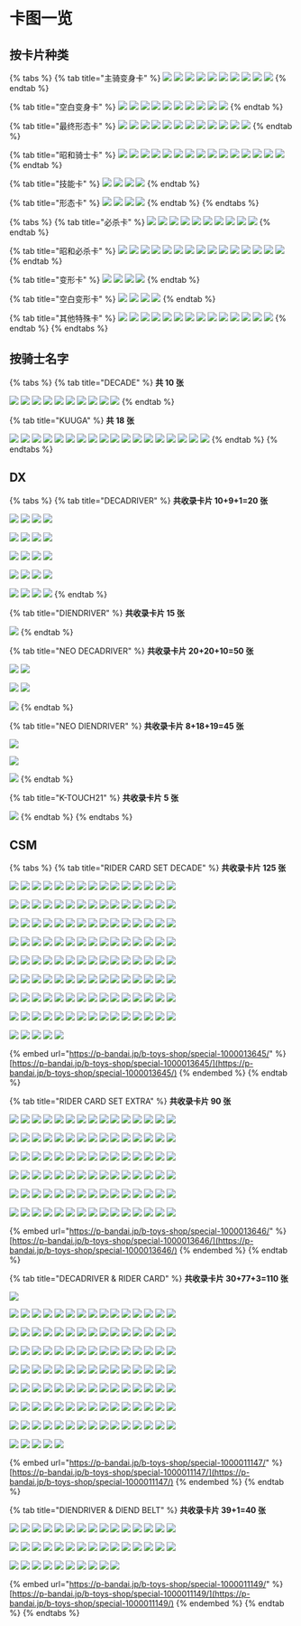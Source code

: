 # 卡图一览

## 按卡片种类

{% tabs %}
{% tab title="主骑变身卡" %}
![](https://bandai-a.akamaihd.net/bc/images/shop\_top\_b-toys-shop/20211109\_decadriver\_5gwsxp6f\_0js7xa\_cardlist\_card\_001.png) ![](https://bandai-a.akamaihd.net/bc/images/shop\_top\_b-toys-shop/20211109\_decadriver\_5gwsxp6f\_0js7xa\_cardlist\_card\_002.png) ![](https://bandai-a.akamaihd.net/bc/images/shop\_top\_b-toys-shop/20211109\_decadriver\_5gwsxp6f\_0js7xa\_cardlist\_card\_003.png) ![](https://bandai-a.akamaihd.net/bc/images/shop\_top\_b-toys-shop/20211109\_decadriver\_5gwsxp6f\_0js7xa\_cardlist\_card\_004.png) ![](https://bandai-a.akamaihd.net/bc/images/shop\_top\_b-toys-shop/20211109\_decadriver\_5gwsxp6f\_0js7xa\_cardlist\_card\_005.png) ![](https://bandai-a.akamaihd.net/bc/images/shop\_top\_b-toys-shop/20211109\_decadriver\_5gwsxp6f\_0js7xa\_cardlist\_card\_006.png) ![](https://bandai-a.akamaihd.net/bc/images/shop\_top\_b-toys-shop/20211109\_decadriver\_5gwsxp6f\_0js7xa\_cardlist\_card\_007.png) ![](https://bandai-a.akamaihd.net/bc/images/shop\_top\_b-toys-shop/20211109\_decadriver\_5gwsxp6f\_0js7xa\_cardlist\_card\_008.png) ![](https://bandai-a.akamaihd.net/bc/images/shop\_top\_b-toys-shop/20211109\_decadriver\_5gwsxp6f\_0js7xa\_cardlist\_card\_009.png) ![](https://bandai-a.akamaihd.net/bc/images/shop\_top\_b-toys-shop/20211109\_decadriver\_5gwsxp6f\_0js7xa\_cardlist\_card\_010.png)
{% endtab %}

{% tab title="空白变身卡" %}
![](https://bandai-a.akamaihd.net/bc/images/shop\_top\_b-toys-shop/20211109\_decadriver\_5gwsxp6f\_0js7xa\_cardlist\_card\_039.png) ![](https://bandai-a.akamaihd.net/bc/images/shop\_top\_b-toys-shop/20211109\_decadriver\_5gwsxp6f\_0js7xa\_cardlist\_card\_040.png) ![](https://bandai-a.akamaihd.net/bc/images/shop\_top\_b-toys-shop/20211109\_decadriver\_5gwsxp6f\_0js7xa\_cardlist\_card\_041.png) ![](https://bandai-a.akamaihd.net/bc/images/shop\_top\_b-toys-shop/20211109\_decadriver\_5gwsxp6f\_0js7xa\_cardlist\_card\_042.png) ![](https://bandai-a.akamaihd.net/bc/images/shop\_top\_b-toys-shop/20211109\_decadriver\_5gwsxp6f\_0js7xa\_cardlist\_card\_043.png) ![](https://bandai-a.akamaihd.net/bc/images/shop\_top\_b-toys-shop/20211109\_decadriver\_5gwsxp6f\_0js7xa\_cardlist\_card\_044.png) ![](https://bandai-a.akamaihd.net/bc/images/shop\_top\_b-toys-shop/20211109\_decadriver\_5gwsxp6f\_0js7xa\_cardlist\_card\_045.png) ![](https://bandai-a.akamaihd.net/bc/images/shop\_top\_b-toys-shop/20211109\_decadriver\_5gwsxp6f\_0js7xa\_cardlist\_card\_046.png) ![](https://bandai-a.akamaihd.net/bc/images/shop\_top\_b-toys-shop/20211109\_decadriver\_5gwsxp6f\_0js7xa\_cardlist\_card\_047.png) ![](https://bandai-a.akamaihd.net/bc/images/shop\_top\_b-toys-shop/20211109\_decadriver\_5gwsxp6f\_0js7xa\_cardlist\_card\_048.png)
{% endtab %}

{% tab title="最终形态卡" %}
![](https://bandai-a.akamaihd.net/bc/images/shop\_top\_b-toys-shop/20211109\_decadriver\_5gwsxp6f\_0js7xa\_cardlist\_card\_011.png) ![](https://bandai-a.akamaihd.net/bc/images/shop\_top\_b-toys-shop/20211109\_decadriver\_5gwsxp6f\_0js7xa\_cardlist\_card\_012.png) ![](https://bandai-a.akamaihd.net/bc/images/shop\_top\_b-toys-shop/20211109\_decadriver\_5gwsxp6f\_0js7xa\_cardlist\_card\_013.png) ![](https://bandai-a.akamaihd.net/bc/images/shop\_top\_b-toys-shop/20211109\_decadriver\_5gwsxp6f\_0js7xa\_cardlist\_card\_014.png) ![](https://bandai-a.akamaihd.net/bc/images/shop\_top\_b-toys-shop/20211109\_decadriver\_5gwsxp6f\_0js7xa\_cardlist\_card\_015.png) ![](https://bandai-a.akamaihd.net/bc/images/shop\_top\_b-toys-shop/20211109\_decadriver\_5gwsxp6f\_0js7xa\_cardlist\_card\_016.png) ![](https://bandai-a.akamaihd.net/bc/images/shop\_top\_b-toys-shop/20211109\_decadriver\_5gwsxp6f\_0js7xa\_cardlist\_card\_017.png) ![](https://bandai-a.akamaihd.net/bc/images/shop\_top\_b-toys-shop/20211109\_decadriver\_5gwsxp6f\_0js7xa\_cardlist\_card\_018.png) ![](https://bandai-a.akamaihd.net/bc/images/shop\_top\_b-toys-shop/20211109\_decadriver\_5gwsxp6f\_0js7xa\_cardlist\_card\_019.png) ![](https://bandai-a.akamaihd.net/bc/images/shop\_top\_b-toys-shop/20211109\_decadriver\_5gwsxp6f\_0js7xa\_cardlist\_card\_020.png) ![](https://bandai-a.akamaihd.net/bc/images/shop\_top\_b-toys-shop/20211109\_decadriver\_5gwsxp6f\_0js7xa\_cardlist\_card\_021.png) ![](https://bandai-a.akamaihd.net/bc/images/shop\_top\_b-toys-shop/20211109\_decadriver\_5gwsxp6f\_0js7xa\_cardlist\_card\_022.png)
{% endtab %}

{% tab title="昭和骑士卡" %}
![](https://bandai-a.akamaihd.net/bc/images/shop\_top\_b-toys-shop/20211109\_decadriver\_5gwsxp6f\_0js7xa\_cardlist\_card\_023.png) ![](https://bandai-a.akamaihd.net/bc/images/shop\_top\_b-toys-shop/20211109\_decadriver\_5gwsxp6f\_0js7xa\_cardlist\_card\_024.png) ![](https://bandai-a.akamaihd.net/bc/images/shop\_top\_b-toys-shop/20211109\_decadriver\_5gwsxp6f\_0js7xa\_cardlist\_card\_025.png) ![](https://bandai-a.akamaihd.net/bc/images/shop\_top\_b-toys-shop/20211109\_decadriver\_5gwsxp6f\_0js7xa\_cardlist\_card\_026.png) ![](https://bandai-a.akamaihd.net/bc/images/shop\_top\_b-toys-shop/20211109\_decadriver\_5gwsxp6f\_0js7xa\_cardlist\_card\_027.png) ![](https://bandai-a.akamaihd.net/bc/images/shop\_top\_b-toys-shop/20211109\_decadriver\_5gwsxp6f\_0js7xa\_cardlist\_card\_028.png) ![](https://bandai-a.akamaihd.net/bc/images/shop\_top\_b-toys-shop/20211109\_decadriver\_5gwsxp6f\_0js7xa\_cardlist\_card\_029.png) ![](https://bandai-a.akamaihd.net/bc/images/shop\_top\_b-toys-shop/20211109\_decadriver\_5gwsxp6f\_0js7xa\_cardlist\_card\_030.png) ![](https://bandai-a.akamaihd.net/bc/images/shop\_top\_b-toys-shop/20211109\_decadriver\_5gwsxp6f\_0js7xa\_cardlist\_card\_031.png) ![](https://bandai-a.akamaihd.net/bc/images/shop\_top\_b-toys-shop/20211109\_decadriver\_5gwsxp6f\_0js7xa\_cardlist\_card\_032.png) ![](https://bandai-a.akamaihd.net/bc/images/shop\_top\_b-toys-shop/20211109\_decadriver\_5gwsxp6f\_0js7xa\_cardlist\_card\_033.png) ![](https://bandai-a.akamaihd.net/bc/images/shop\_top\_b-toys-shop/20211109\_decadriver\_5gwsxp6f\_0js7xa\_cardlist\_card\_034.png) ![](https://bandai-a.akamaihd.net/bc/images/shop\_top\_b-toys-shop/20211109\_decadriver\_5gwsxp6f\_0js7xa\_cardlist\_card\_035.png) ![](https://bandai-a.akamaihd.net/bc/images/shop\_top\_b-toys-shop/20211109\_decadriver\_5gwsxp6f\_0js7xa\_cardlist\_card\_036.png) ![](https://bandai-a.akamaihd.net/bc/images/shop\_top\_b-toys-shop/20211109\_decadriver\_5gwsxp6f\_0js7xa\_cardlist\_card\_037.png)
{% endtab %}

{% tab title="技能卡" %}
![](https://bandai-a.akamaihd.net/bc/images/shop\_top\_b-toys-shop/20211109\_decadriver\_5gwsxp6f\_0js7xa\_cardlist\_card\_063.png) ![](https://bandai-a.akamaihd.net/bc/images/shop\_top\_b-toys-shop/20211109\_decadriver\_5gwsxp6f\_0js7xa\_cardlist\_card\_064.png) ![](https://bandai-a.akamaihd.net/bc/images/shop\_top\_b-toys-shop/20211109\_decadriver\_5gwsxp6f\_0js7xa\_cardlist\_card\_065.png) ![](https://bandai-a.akamaihd.net/bc/images/shop\_top\_b-toys-shop/20211109\_decadriver\_5gwsxp6f\_0js7xa\_cardlist\_card\_066.png)
{% endtab %}

{% tab title="形态卡" %}
![](https://bandai-a.akamaihd.net/bc/images/shop\_top\_b-toys-shop/20211109\_decadriver\_5gwsxp6f\_0js7xa\_cardlist\_card\_050.png) ![](https://bandai-a.akamaihd.net/bc/images/shop\_top\_b-toys-shop/20211109\_decadriver\_5gwsxp6f\_0js7xa\_cardlist\_card\_051.png) ![](https://bandai-a.akamaihd.net/bc/images/shop\_top\_b-toys-shop/20211109\_decadriver\_5gwsxp6f\_0js7xa\_cardlist\_card\_052.png) ![](https://bandai-a.akamaihd.net/bc/images/shop\_top\_b-toys-shop/20211109\_decadriver\_5gwsxp6f\_0js7xa\_cardlist\_card\_053.png)
{% endtab %}
{% endtabs %}

{% tabs %}
{% tab title="必杀卡" %}
![](https://bandai-a.akamaihd.net/bc/images/shop\_top\_b-toys-shop/20211109\_decadriver\_5gwsxp6f\_0js7xa\_cardlist\_card\_110.png) ![](https://bandai-a.akamaihd.net/bc/images/shop\_top\_b-toys-shop/20211109\_decadriver\_5gwsxp6f\_0js7xa\_cardlist\_card\_111.png) ![](https://bandai-a.akamaihd.net/bc/images/shop\_top\_b-toys-shop/20211109\_decadriver\_5gwsxp6f\_0js7xa\_cardlist\_card\_112.png) ![](https://bandai-a.akamaihd.net/bc/images/shop\_top\_b-toys-shop/20211109\_decadriver\_5gwsxp6f\_0js7xa\_cardlist\_card\_113.png) ![](https://bandai-a.akamaihd.net/bc/images/shop\_top\_b-toys-shop/20211109\_decadriver\_5gwsxp6f\_0js7xa\_cardlist\_card\_114.png) ![](https://bandai-a.akamaihd.net/bc/images/shop\_top\_b-toys-shop/20211109\_decadriver\_5gwsxp6f\_0js7xa\_cardlist\_card\_115.png) ![](https://bandai-a.akamaihd.net/bc/images/shop\_top\_b-toys-shop/20211109\_decadriver\_5gwsxp6f\_0js7xa\_cardlist\_card\_116.png) ![](https://bandai-a.akamaihd.net/bc/images/shop\_top\_b-toys-shop/20211109\_decadriver\_5gwsxp6f\_0js7xa\_cardlist\_card\_117.png) ![](https://bandai-a.akamaihd.net/bc/images/shop\_top\_b-toys-shop/20211109\_decadriver\_5gwsxp6f\_0js7xa\_cardlist\_card\_118.png) ![](https://bandai-a.akamaihd.net/bc/images/shop\_top\_b-toys-shop/20211109\_decadriver\_5gwsxp6f\_0js7xa\_cardlist\_card\_119.png)
{% endtab %}

{% tab title="昭和必杀卡" %}
![](https://bandai-a.akamaihd.net/bc/images/shop\_top\_b-toys-shop/20220118\_decadriver\_5gwsxp6f\_0js7xa\_cardlist\_card\_extra\_079.png) ![](https://bandai-a.akamaihd.net/bc/images/shop\_top\_b-toys-shop/20220118\_decadriver\_5gwsxp6f\_0js7xa\_cardlist\_card\_extra\_080.png) ![](https://bandai-a.akamaihd.net/bc/images/shop\_top\_b-toys-shop/20220118\_decadriver\_5gwsxp6f\_0js7xa\_cardlist\_card\_extra\_081.png) ![](https://bandai-a.akamaihd.net/bc/images/shop\_top\_b-toys-shop/20220118\_decadriver\_5gwsxp6f\_0js7xa\_cardlist\_card\_extra\_082.png) ![](https://bandai-a.akamaihd.net/bc/images/shop\_top\_b-toys-shop/20220118\_decadriver\_5gwsxp6f\_0js7xa\_cardlist\_card\_extra\_083.png) ![](https://bandai-a.akamaihd.net/bc/images/shop\_top\_b-toys-shop/20211109\_decadriver\_5gwsxp6f\_0js7xa\_cardlist\_card\_120.png) ![](https://bandai-a.akamaihd.net/bc/images/shop\_top\_b-toys-shop/20220118\_decadriver\_5gwsxp6f\_0js7xa\_cardlist\_card\_extra\_084.png) ![](https://bandai-a.akamaihd.net/bc/images/shop\_top\_b-toys-shop/20220118\_decadriver\_5gwsxp6f\_0js7xa\_cardlist\_card\_extra\_085.png) ![](https://bandai-a.akamaihd.net/bc/images/shop\_top\_b-toys-shop/20220118\_decadriver\_5gwsxp6f\_0js7xa\_cardlist\_card\_extra\_086.png) ![](https://bandai-a.akamaihd.net/bc/images/shop\_top\_b-toys-shop/20220118\_decadriver\_5gwsxp6f\_0js7xa\_cardlist\_card\_extra\_087.png) ![](https://bandai-a.akamaihd.net/bc/images/shop\_top\_b-toys-shop/20220118\_decadriver\_5gwsxp6f\_0js7xa\_cardlist\_card\_extra\_088.png) ![](https://bandai-a.akamaihd.net/bc/images/shop\_top\_b-toys-shop/20220118\_decadriver\_5gwsxp6f\_0js7xa\_cardlist\_card\_extra\_089.png) ![](https://bandai-a.akamaihd.net/bc/images/shop\_top\_b-toys-shop/20220118\_decadriver\_5gwsxp6f\_0js7xa\_cardlist\_card\_extra\_090.png) ![](https://bandai-a.akamaihd.net/bc/images/shop\_top\_b-toys-shop/20220118\_decadriver\_5gwsxp6f\_0js7xa\_cardlist\_card\_extra\_091.png) ![](https://bandai-a.akamaihd.net/bc/images/shop\_top\_b-toys-shop/20220118\_decadriver\_5gwsxp6f\_0js7xa\_cardlist\_card\_extra\_092.png)
{% endtab %}

{% tab title="变形卡" %}
![](https://bandai-a.akamaihd.net/bc/images/shop\_top\_b-toys-shop/20211109\_decadriver\_5gwsxp6f\_0js7xa\_cardlist\_card\_089.png) ![](https://bandai-a.akamaihd.net/bc/images/shop\_top\_b-toys-shop/20211109\_decadriver\_5gwsxp6f\_0js7xa\_cardlist\_card\_090.png) ![](https://bandai-a.akamaihd.net/bc/images/shop\_top\_b-toys-shop/20211109\_decadriver\_5gwsxp6f\_0js7xa\_cardlist\_card\_091.png) ![](https://bandai-a.akamaihd.net/bc/images/shop\_top\_b-toys-shop/20211109\_decadriver\_5gwsxp6f\_0js7xa\_cardlist\_card\_092.png)
{% endtab %}

{% tab title="空白变形卡" %}
![](https://bandai-a.akamaihd.net/bc/images/shop\_top\_b-toys-shop/20211109\_decadriver\_5gwsxp6f\_0js7xa\_cardlist\_card\_101.png) ![](https://bandai-a.akamaihd.net/bc/images/shop\_top\_b-toys-shop/20211109\_decadriver\_5gwsxp6f\_0js7xa\_cardlist\_card\_102.png) ![](https://bandai-a.akamaihd.net/bc/images/shop\_top\_b-toys-shop/20211109\_decadriver\_5gwsxp6f\_0js7xa\_cardlist\_card\_103.png) ![](https://bandai-a.akamaihd.net/bc/images/shop\_top\_b-toys-shop/20211109\_decadriver\_5gwsxp6f\_0js7xa\_cardlist\_card\_104.png)
{% endtab %}

{% tab title="其他特殊卡" %}
![](https://bandai-a.akamaihd.net/bc/images/shop\_top\_b-toys-shop/20211109\_decadriver\_5gwsxp6f\_0js7xa\_cardlist\_card\_038.png) ![](https://bandai-a.akamaihd.net/bc/images/shop\_top\_b-toys-shop/20211109\_decadriver\_5gwsxp6f\_0js7xa\_cardlist\_card\_049.png) ![](https://bandai-a.akamaihd.net/bc/images/shop\_top\_b-toys-shop/20211109\_decadriver\_5gwsxp6f\_0js7xa\_cardlist\_card\_083.png) ![](https://bandai-a.akamaihd.net/bc/images/shop\_top\_b-toys-shop/20211109\_decadriver\_5gwsxp6f\_0js7xa\_cardlist\_card\_087.png) ![](https://bandai-a.akamaihd.net/bc/images/shop\_top\_b-toys-shop/20211109\_decadriver\_5gwsxp6f\_0js7xa\_cardlist\_card\_086.png) ![](https://bandai-a.akamaihd.net/bc/images/shop\_top\_b-toys-shop/20211109\_decadriver\_5gwsxp6f\_0js7xa\_cardlist\_card\_088.png) ![](https://bandai-a.akamaihd.net/bc/images/shop\_top\_b-toys-shop/20211109\_decadriver\_5gwsxp6f\_0js7xa\_cardlist\_card\_085.png) ![](https://bandai-a.akamaihd.net/bc/images/shop\_top\_b-toys-shop/20211109\_decadriver\_5gwsxp6f\_0js7xa\_cardlist\_card\_099.png) ![](https://bandai-a.akamaihd.net/bc/images/shop\_top\_b-toys-shop/20211109\_decadriver\_5gwsxp6f\_0js7xa\_cardlist\_card\_100.png) ![](https://bandai-a.akamaihd.net/bc/images/shop\_top\_b-toys-shop/20211109\_decadriver\_5gwsxp6f\_0js7xa\_cardlist\_card\_121.png) ![](https://bandai-a.akamaihd.net/bc/images/shop\_top\_b-toys-shop/20211109\_decadriver\_5gwsxp6f\_0js7xa\_cardlist\_card\_122.png) ![](https://bandai-a.akamaihd.net/bc/images/shop\_top\_b-toys-shop/20211109\_decadriver\_5gwsxp6f\_0js7xa\_cardlist\_card\_123.png) ![](https://bandai-a.akamaihd.net/bc/images/shop\_top\_b-toys-shop/20211109\_decadriver\_5gwsxp6f\_0js7xa\_cardlist\_card\_124.png) ![](https://bandai-a.akamaihd.net/bc/images/shop\_top\_b-toys-shop/20211109\_decadriver\_5gwsxp6f\_0js7xa\_cardlist\_card\_125.png)
{% endtab %}
{% endtabs %}

## 按骑士名字

{% tabs %}
{% tab title="DECADE" %}
**共 10 张**

![](https://bandai-a.akamaihd.net/bc/images/shop\_top\_b-toys-shop/20211109\_decadriver\_5gwsxp6f\_0js7xa\_cardlist\_card\_001.png) ![](https://bandai-a.akamaihd.net/bc/images/shop\_top\_b-toys-shop/20211109\_decadriver\_5gwsxp6f\_0js7xa\_cardlist\_card\_011.png) ![](https://bandai-a.akamaihd.net/bc/images/shop\_top\_b-toys-shop/20211109\_decadriver\_5gwsxp6f\_0js7xa\_cardlist\_card\_063.png) ![](https://bandai-a.akamaihd.net/bc/images/shop\_top\_b-toys-shop/20211109\_decadriver\_5gwsxp6f\_0js7xa\_cardlist\_card\_064.png) ![](https://bandai-a.akamaihd.net/bc/images/shop\_top\_b-toys-shop/20211109\_decadriver\_5gwsxp6f\_0js7xa\_cardlist\_card\_065.png) ![](https://bandai-a.akamaihd.net/bc/images/shop\_top\_b-toys-shop/20211109\_decadriver\_5gwsxp6f\_0js7xa\_cardlist\_card\_066.png) ![](https://bandai-a.akamaihd.net/bc/images/shop\_top\_b-toys-shop/20211109\_decadriver\_5gwsxp6f\_0js7xa\_cardlist\_card\_083.png) ![](https://bandai-a.akamaihd.net/bc/images/shop\_top\_b-toys-shop/20211109\_decadriver\_5gwsxp6f\_0js7xa\_cardlist\_card\_110.png) ![](https://bandai-a.akamaihd.net/bc/images/shop\_top\_boys-toy/20141009\_img\_card\_s76.jpg) ![](https://bandai-a.akamaihd.net/bc/images/shop\_top\_b-toys-shop/20220118\_decadriver\_5gwsxp6f\_0js7xa\_cardlist\_card\_extra\_001.png)
{% endtab %}

{% tab title="KUUGA" %}
**共 18 张**

![](https://bandai-a.akamaihd.net/bc/images/shop\_top\_b-toys-shop/20211109\_decadriver\_5gwsxp6f\_0js7xa\_cardlist\_card\_002.png) ![](https://bandai-a.akamaihd.net/bc/images/shop\_top\_b-toys-shop/20211109\_decadriver\_5gwsxp6f\_0js7xa\_cardlist\_card\_040.png) ![](https://bandai-a.akamaihd.net/bc/images/shop\_top\_b-toys-shop/20211109\_decadriver\_5gwsxp6f\_0js7xa\_cardlist\_card\_012.png) ![](https://bandai-a.akamaihd.net/bc/images/shop\_top\_b-toys-shop/20220118\_decadriver\_5gwsxp6f\_0js7xa\_cardlist\_card\_extra\_002.png) ![](https://bandai-a.akamaihd.net/bc/images/shop\_top\_b-toys-shop/20211109\_decadriver\_5gwsxp6f\_0js7xa\_cardlist\_card\_021.png) ![](https://bandai-a.akamaihd.net/bc/images/shop\_top\_b-toys-shop/20220118\_decadriver\_5gwsxp6f\_0js7xa\_cardlist\_card\_extra\_003.png) ![](https://bandai-a.akamaihd.net/bc/images/shop\_top\_b-toys-shop/20220118\_decadriver\_5gwsxp6f\_0js7xa\_cardlist\_card\_extra\_052.png) ![](https://bandai-a.akamaihd.net/bc/images/shop\_top\_b-toys-shop/20211109\_decadriver\_5gwsxp6f\_0js7xa\_cardlist\_card\_050.png) ![](https://bandai-a.akamaihd.net/bc/images/shop\_top\_b-toys-shop/20211109\_decadriver\_5gwsxp6f\_0js7xa\_cardlist\_card\_051.png) ![](https://bandai-a.akamaihd.net/bc/images/shop\_top\_b-toys-shop/20211109\_decadriver\_5gwsxp6f\_0js7xa\_cardlist\_card\_052.png) ![](https://bandai-a.akamaihd.net/bc/images/shop\_top\_b-toys-shop/20220118\_decadriver\_5gwsxp6f\_0js7xa\_cardlist\_card\_extra\_053.png) ![](https://bandai-a.akamaihd.net/bc/images/shop\_top\_b-toys-shop/20220118\_decadriver\_5gwsxp6f\_0js7xa\_cardlist\_card\_extra\_054.png) ![](https://bandai-a.akamaihd.net/bc/images/shop\_top\_b-toys-shop/20220118\_decadriver\_5gwsxp6f\_0js7xa\_cardlist\_card\_extra\_055.png) ![](https://bandai-a.akamaihd.net/bc/images/shop\_top\_b-toys-shop/20220118\_decadriver\_5gwsxp6f\_0js7xa\_cardlist\_card\_extra\_056.png) ![](https://bandai-a.akamaihd.net/bc/images/shop\_top\_b-toys-shop/20220118\_decadriver\_5gwsxp6f\_0js7xa\_cardlist\_card\_extra\_057.png) ![](https://bandai-a.akamaihd.net/bc/images/shop\_top\_b-toys-shop/20211109\_decadriver\_5gwsxp6f\_0js7xa\_cardlist\_card\_089.png) ![](https://bandai-a.akamaihd.net/bc/images/shop\_top\_b-toys-shop/20211109\_decadriver\_5gwsxp6f\_0js7xa\_cardlist\_card\_101.png) ![](https://bandai-a.akamaihd.net/bc/images/shop\_top\_b-toys-shop/20211109\_decadriver\_5gwsxp6f\_0js7xa\_cardlist\_card\_111.png)
{% endtab %}
{% endtabs %}

## DX

{% tabs %}
{% tab title="DECADRIVER" %}
**共收录卡片 10+9+1=20 张**

![](https://img.amiami.jp/images/product/review/184/FIGURE-042431\_10.jpg) ![](https://img.amiami.jp/images/product/review/184/FIGURE-042431\_05.jpg) ![](https://img.amiami.jp/images/product/review/184/FIGURE-042431\_24.jpg) ![](https://img.amiami.jp/images/product/review/184/FIGURE-042431\_15.jpg)

![](https://img.amiami.jp/images/product/review/184/FIGURE-042431\_18.jpg) ![](https://img.amiami.jp/images/product/review/184/FIGURE-042431\_22.jpg) ![](https://img.amiami.jp/images/product/review/184/FIGURE-042431\_07.jpg) ![](https://img.amiami.jp/images/product/review/184/FIGURE-042431\_23.jpg)

![](https://img.amiami.jp/images/product/review/184/FIGURE-042431\_08.jpg) ![](https://img.amiami.jp/images/product/review/184/FIGURE-042431\_13.jpg) ![](https://img.amiami.jp/images/product/review/184/FIGURE-042431\_11.jpg) ![](https://img.amiami.jp/images/product/review/184/FIGURE-042431\_06.jpg)

![](https://img.amiami.jp/images/product/review/184/FIGURE-042431\_21.jpg) ![](https://img.amiami.jp/images/product/review/184/FIGURE-042431\_16.jpg) ![](https://img.amiami.jp/images/product/review/184/FIGURE-042431\_19.jpg) ![](https://img.amiami.jp/images/product/review/184/FIGURE-042431\_14.jpg)

![](https://img.amiami.jp/images/product/review/184/FIGURE-042431\_12.jpg) ![](https://img.amiami.jp/images/product/review/184/FIGURE-042431\_20.jpg) ![](https://img.amiami.jp/images/product/review/184/FIGURE-042431\_09.jpg) ![](https://img.amiami.jp/images/product/review/184/FIGURE-042431\_17.jpg)
{% endtab %}

{% tab title="DIENDRIVER" %}
**共收录卡片 15 张**

![](https://bandai-a.akamaihd.net/bc/img/model/xl/1000142738\_4.jpg)
{% endtab %}

{% tab title="NEO DECADRIVER" %}
**共收录卡片 20+20+10=50 张**

![](https://bandai-a.akamaihd.net/bc/img/model/xl/1000131471\_3.jpg) ![](https://bandai-a.akamaihd.net/bc/img/model/xl/1000131471\_4.jpg)

![](https://bandai-a.akamaihd.net/bc/img/model/xl/1000131471\_5.jpg) ![](https://bandai-a.akamaihd.net/bc/img/model/xl/1000131471\_6.jpg)

![](https://bandai-a.akamaihd.net/bc/img/model/xl/1000131471\_7.jpg)
{% endtab %}

{% tab title="NEO DIENDRIVER" %}
**共收录卡片 8+18+19=45 张**

![](https://bandai-a.akamaihd.net/bc/img/model/xl/1000133494\_3.jpg)

![](https://bandai-a.akamaihd.net/bc/img/model/xl/1000133494\_4.jpg)

![](https://bandai-a.akamaihd.net/bc/img/model/xl/1000133494\_5.jpg)
{% endtab %}

{% tab title="K-TOUCH21" %}
**共收录卡片 5 张**

![](https://bandai-a.akamaihd.net/bc/img/model/xl/1000155446\_5.jpg)
{% endtab %}
{% endtabs %}

## CSM

{% tabs %}
{% tab title="RIDER CARD SET DECADE" %}
**共收录卡片 125 张**

![](https://bandai-a.akamaihd.net/bc/images/shop\_top\_b-toys-shop/20211109\_decadriver\_5gwsxp6f\_0js7xa\_cardlist\_card\_001.png) ![](https://bandai-a.akamaihd.net/bc/images/shop\_top\_b-toys-shop/20211109\_decadriver\_5gwsxp6f\_0js7xa\_cardlist\_card\_002.png) ![](https://bandai-a.akamaihd.net/bc/images/shop\_top\_b-toys-shop/20211109\_decadriver\_5gwsxp6f\_0js7xa\_cardlist\_card\_003.png) ![](https://bandai-a.akamaihd.net/bc/images/shop\_top\_b-toys-shop/20211109\_decadriver\_5gwsxp6f\_0js7xa\_cardlist\_card\_004.png) ![](https://bandai-a.akamaihd.net/bc/images/shop\_top\_b-toys-shop/20211109\_decadriver\_5gwsxp6f\_0js7xa\_cardlist\_card\_005.png) ![](https://bandai-a.akamaihd.net/bc/images/shop\_top\_b-toys-shop/20211109\_decadriver\_5gwsxp6f\_0js7xa\_cardlist\_card\_006.png) ![](https://bandai-a.akamaihd.net/bc/images/shop\_top\_b-toys-shop/20211109\_decadriver\_5gwsxp6f\_0js7xa\_cardlist\_card\_007.png) ![](https://bandai-a.akamaihd.net/bc/images/shop\_top\_b-toys-shop/20211109\_decadriver\_5gwsxp6f\_0js7xa\_cardlist\_card\_008.png) ![](https://bandai-a.akamaihd.net/bc/images/shop\_top\_b-toys-shop/20211109\_decadriver\_5gwsxp6f\_0js7xa\_cardlist\_card\_009.png) ![](https://bandai-a.akamaihd.net/bc/images/shop\_top\_b-toys-shop/20211109\_decadriver\_5gwsxp6f\_0js7xa\_cardlist\_card\_010.png) ![](https://bandai-a.akamaihd.net/bc/images/shop\_top\_b-toys-shop/20211109\_decadriver\_5gwsxp6f\_0js7xa\_cardlist\_card\_011.png) ![](https://bandai-a.akamaihd.net/bc/images/shop\_top\_b-toys-shop/20211109\_decadriver\_5gwsxp6f\_0js7xa\_cardlist\_card\_012.png) ![](https://bandai-a.akamaihd.net/bc/images/shop\_top\_b-toys-shop/20211109\_decadriver\_5gwsxp6f\_0js7xa\_cardlist\_card\_013.png) ![](https://bandai-a.akamaihd.net/bc/images/shop\_top\_b-toys-shop/20211109\_decadriver\_5gwsxp6f\_0js7xa\_cardlist\_card\_014.png) ![](https://bandai-a.akamaihd.net/bc/images/shop\_top\_b-toys-shop/20211109\_decadriver\_5gwsxp6f\_0js7xa\_cardlist\_card\_015.png)

![](https://bandai-a.akamaihd.net/bc/images/shop\_top\_b-toys-shop/20211109\_decadriver\_5gwsxp6f\_0js7xa\_cardlist\_card\_016.png) ![](https://bandai-a.akamaihd.net/bc/images/shop\_top\_b-toys-shop/20211109\_decadriver\_5gwsxp6f\_0js7xa\_cardlist\_card\_017.png) ![](https://bandai-a.akamaihd.net/bc/images/shop\_top\_b-toys-shop/20211109\_decadriver\_5gwsxp6f\_0js7xa\_cardlist\_card\_018.png) ![](https://bandai-a.akamaihd.net/bc/images/shop\_top\_b-toys-shop/20211109\_decadriver\_5gwsxp6f\_0js7xa\_cardlist\_card\_019.png) ![](https://bandai-a.akamaihd.net/bc/images/shop\_top\_b-toys-shop/20211109\_decadriver\_5gwsxp6f\_0js7xa\_cardlist\_card\_020.png) ![](https://bandai-a.akamaihd.net/bc/images/shop\_top\_b-toys-shop/20211109\_decadriver\_5gwsxp6f\_0js7xa\_cardlist\_card\_021.png) ![](https://bandai-a.akamaihd.net/bc/images/shop\_top\_b-toys-shop/20211109\_decadriver\_5gwsxp6f\_0js7xa\_cardlist\_card\_022.png) ![](https://bandai-a.akamaihd.net/bc/images/shop\_top\_b-toys-shop/20211109\_decadriver\_5gwsxp6f\_0js7xa\_cardlist\_card\_023.png) ![](https://bandai-a.akamaihd.net/bc/images/shop\_top\_b-toys-shop/20211109\_decadriver\_5gwsxp6f\_0js7xa\_cardlist\_card\_024.png) ![](https://bandai-a.akamaihd.net/bc/images/shop\_top\_b-toys-shop/20211109\_decadriver\_5gwsxp6f\_0js7xa\_cardlist\_card\_025.png) ![](https://bandai-a.akamaihd.net/bc/images/shop\_top\_b-toys-shop/20211109\_decadriver\_5gwsxp6f\_0js7xa\_cardlist\_card\_026.png) ![](https://bandai-a.akamaihd.net/bc/images/shop\_top\_b-toys-shop/20211109\_decadriver\_5gwsxp6f\_0js7xa\_cardlist\_card\_027.png) ![](https://bandai-a.akamaihd.net/bc/images/shop\_top\_b-toys-shop/20211109\_decadriver\_5gwsxp6f\_0js7xa\_cardlist\_card\_028.png) ![](https://bandai-a.akamaihd.net/bc/images/shop\_top\_b-toys-shop/20211109\_decadriver\_5gwsxp6f\_0js7xa\_cardlist\_card\_029.png) ![](https://bandai-a.akamaihd.net/bc/images/shop\_top\_b-toys-shop/20211109\_decadriver\_5gwsxp6f\_0js7xa\_cardlist\_card\_030.png)

![](https://bandai-a.akamaihd.net/bc/images/shop\_top\_b-toys-shop/20211109\_decadriver\_5gwsxp6f\_0js7xa\_cardlist\_card\_031.png) ![](https://bandai-a.akamaihd.net/bc/images/shop\_top\_b-toys-shop/20211109\_decadriver\_5gwsxp6f\_0js7xa\_cardlist\_card\_032.png) ![](https://bandai-a.akamaihd.net/bc/images/shop\_top\_b-toys-shop/20211109\_decadriver\_5gwsxp6f\_0js7xa\_cardlist\_card\_033.png) ![](https://bandai-a.akamaihd.net/bc/images/shop\_top\_b-toys-shop/20211109\_decadriver\_5gwsxp6f\_0js7xa\_cardlist\_card\_034.png) ![](https://bandai-a.akamaihd.net/bc/images/shop\_top\_b-toys-shop/20211109\_decadriver\_5gwsxp6f\_0js7xa\_cardlist\_card\_035.png) ![](https://bandai-a.akamaihd.net/bc/images/shop\_top\_b-toys-shop/20211109\_decadriver\_5gwsxp6f\_0js7xa\_cardlist\_card\_036.png) ![](https://bandai-a.akamaihd.net/bc/images/shop\_top\_b-toys-shop/20211109\_decadriver\_5gwsxp6f\_0js7xa\_cardlist\_card\_037.png) ![](https://bandai-a.akamaihd.net/bc/images/shop\_top\_b-toys-shop/20211109\_decadriver\_5gwsxp6f\_0js7xa\_cardlist\_card\_038.png) ![](https://bandai-a.akamaihd.net/bc/images/shop\_top\_b-toys-shop/20211109\_decadriver\_5gwsxp6f\_0js7xa\_cardlist\_card\_039.png) ![](https://bandai-a.akamaihd.net/bc/images/shop\_top\_b-toys-shop/20211109\_decadriver\_5gwsxp6f\_0js7xa\_cardlist\_card\_040.png) ![](https://bandai-a.akamaihd.net/bc/images/shop\_top\_b-toys-shop/20211109\_decadriver\_5gwsxp6f\_0js7xa\_cardlist\_card\_041.png) ![](https://bandai-a.akamaihd.net/bc/images/shop\_top\_b-toys-shop/20211109\_decadriver\_5gwsxp6f\_0js7xa\_cardlist\_card\_042.png) ![](https://bandai-a.akamaihd.net/bc/images/shop\_top\_b-toys-shop/20211109\_decadriver\_5gwsxp6f\_0js7xa\_cardlist\_card\_043.png) ![](https://bandai-a.akamaihd.net/bc/images/shop\_top\_b-toys-shop/20211109\_decadriver\_5gwsxp6f\_0js7xa\_cardlist\_card\_044.png) ![](https://bandai-a.akamaihd.net/bc/images/shop\_top\_b-toys-shop/20211109\_decadriver\_5gwsxp6f\_0js7xa\_cardlist\_card\_045.png)

![](https://bandai-a.akamaihd.net/bc/images/shop\_top\_b-toys-shop/20211109\_decadriver\_5gwsxp6f\_0js7xa\_cardlist\_card\_046.png) ![](https://bandai-a.akamaihd.net/bc/images/shop\_top\_b-toys-shop/20211109\_decadriver\_5gwsxp6f\_0js7xa\_cardlist\_card\_047.png) ![](https://bandai-a.akamaihd.net/bc/images/shop\_top\_b-toys-shop/20211109\_decadriver\_5gwsxp6f\_0js7xa\_cardlist\_card\_048.png) ![](https://bandai-a.akamaihd.net/bc/images/shop\_top\_b-toys-shop/20211109\_decadriver\_5gwsxp6f\_0js7xa\_cardlist\_card\_049.png) ![](https://bandai-a.akamaihd.net/bc/images/shop\_top\_b-toys-shop/20211109\_decadriver\_5gwsxp6f\_0js7xa\_cardlist\_card\_050.png) ![](https://bandai-a.akamaihd.net/bc/images/shop\_top\_b-toys-shop/20211109\_decadriver\_5gwsxp6f\_0js7xa\_cardlist\_card\_051.png) ![](https://bandai-a.akamaihd.net/bc/images/shop\_top\_b-toys-shop/20211109\_decadriver\_5gwsxp6f\_0js7xa\_cardlist\_card\_052.png) ![](https://bandai-a.akamaihd.net/bc/images/shop\_top\_b-toys-shop/20211109\_decadriver\_5gwsxp6f\_0js7xa\_cardlist\_card\_053.png) ![](https://bandai-a.akamaihd.net/bc/images/shop\_top\_b-toys-shop/20211109\_decadriver\_5gwsxp6f\_0js7xa\_cardlist\_card\_054.png) ![](https://bandai-a.akamaihd.net/bc/images/shop\_top\_b-toys-shop/20211109\_decadriver\_5gwsxp6f\_0js7xa\_cardlist\_card\_055.png) ![](https://bandai-a.akamaihd.net/bc/images/shop\_top\_b-toys-shop/20211109\_decadriver\_5gwsxp6f\_0js7xa\_cardlist\_card\_056.png) ![](https://bandai-a.akamaihd.net/bc/images/shop\_top\_b-toys-shop/20211109\_decadriver\_5gwsxp6f\_0js7xa\_cardlist\_card\_057.png) ![](https://bandai-a.akamaihd.net/bc/images/shop\_top\_b-toys-shop/20211109\_decadriver\_5gwsxp6f\_0js7xa\_cardlist\_card\_058.png) ![](https://bandai-a.akamaihd.net/bc/images/shop\_top\_b-toys-shop/20211109\_decadriver\_5gwsxp6f\_0js7xa\_cardlist\_card\_059.png) ![](https://bandai-a.akamaihd.net/bc/images/shop\_top\_b-toys-shop/20211109\_decadriver\_5gwsxp6f\_0js7xa\_cardlist\_card\_060.png)

![](https://bandai-a.akamaihd.net/bc/images/shop\_top\_b-toys-shop/20211109\_decadriver\_5gwsxp6f\_0js7xa\_cardlist\_card\_061.png) ![](https://bandai-a.akamaihd.net/bc/images/shop\_top\_b-toys-shop/20211109\_decadriver\_5gwsxp6f\_0js7xa\_cardlist\_card\_062.png) ![](https://bandai-a.akamaihd.net/bc/images/shop\_top\_b-toys-shop/20211109\_decadriver\_5gwsxp6f\_0js7xa\_cardlist\_card\_063.png) ![](https://bandai-a.akamaihd.net/bc/images/shop\_top\_b-toys-shop/20211109\_decadriver\_5gwsxp6f\_0js7xa\_cardlist\_card\_064.png) ![](https://bandai-a.akamaihd.net/bc/images/shop\_top\_b-toys-shop/20211109\_decadriver\_5gwsxp6f\_0js7xa\_cardlist\_card\_065.png) ![](https://bandai-a.akamaihd.net/bc/images/shop\_top\_b-toys-shop/20211109\_decadriver\_5gwsxp6f\_0js7xa\_cardlist\_card\_066.png) ![](https://bandai-a.akamaihd.net/bc/images/shop\_top\_b-toys-shop/20211109\_decadriver\_5gwsxp6f\_0js7xa\_cardlist\_card\_067.png) ![](https://bandai-a.akamaihd.net/bc/images/shop\_top\_b-toys-shop/20211109\_decadriver\_5gwsxp6f\_0js7xa\_cardlist\_card\_068.png) ![](https://bandai-a.akamaihd.net/bc/images/shop\_top\_b-toys-shop/20211109\_decadriver\_5gwsxp6f\_0js7xa\_cardlist\_card\_069.png) ![](https://bandai-a.akamaihd.net/bc/images/shop\_top\_b-toys-shop/20211109\_decadriver\_5gwsxp6f\_0js7xa\_cardlist\_card\_070.png) ![](https://bandai-a.akamaihd.net/bc/images/shop\_top\_b-toys-shop/20211109\_decadriver\_5gwsxp6f\_0js7xa\_cardlist\_card\_071.png) ![](https://bandai-a.akamaihd.net/bc/images/shop\_top\_b-toys-shop/20211109\_decadriver\_5gwsxp6f\_0js7xa\_cardlist\_card\_072.png) ![](https://bandai-a.akamaihd.net/bc/images/shop\_top\_b-toys-shop/20211109\_decadriver\_5gwsxp6f\_0js7xa\_cardlist\_card\_073.png) ![](https://bandai-a.akamaihd.net/bc/images/shop\_top\_b-toys-shop/20211109\_decadriver\_5gwsxp6f\_0js7xa\_cardlist\_card\_074.png) ![](https://bandai-a.akamaihd.net/bc/images/shop\_top\_b-toys-shop/20211109\_decadriver\_5gwsxp6f\_0js7xa\_cardlist\_card\_075.png)

![](https://bandai-a.akamaihd.net/bc/images/shop\_top\_b-toys-shop/20211109\_decadriver\_5gwsxp6f\_0js7xa\_cardlist\_card\_076.png) ![](https://bandai-a.akamaihd.net/bc/images/shop\_top\_b-toys-shop/20211109\_decadriver\_5gwsxp6f\_0js7xa\_cardlist\_card\_077.png) ![](https://bandai-a.akamaihd.net/bc/images/shop\_top\_b-toys-shop/20211109\_decadriver\_5gwsxp6f\_0js7xa\_cardlist\_card\_078.png) ![](https://bandai-a.akamaihd.net/bc/images/shop\_top\_b-toys-shop/20211109\_decadriver\_5gwsxp6f\_0js7xa\_cardlist\_card\_079.png) ![](https://bandai-a.akamaihd.net/bc/images/shop\_top\_b-toys-shop/20211109\_decadriver\_5gwsxp6f\_0js7xa\_cardlist\_card\_080.png) ![](https://bandai-a.akamaihd.net/bc/images/shop\_top\_b-toys-shop/20211109\_decadriver\_5gwsxp6f\_0js7xa\_cardlist\_card\_081.png) ![](https://bandai-a.akamaihd.net/bc/images/shop\_top\_b-toys-shop/20211109\_decadriver\_5gwsxp6f\_0js7xa\_cardlist\_card\_082.png) ![](https://bandai-a.akamaihd.net/bc/images/shop\_top\_b-toys-shop/20211109\_decadriver\_5gwsxp6f\_0js7xa\_cardlist\_card\_083.png) ![](https://bandai-a.akamaihd.net/bc/images/shop\_top\_b-toys-shop/20211109\_decadriver\_5gwsxp6f\_0js7xa\_cardlist\_card\_084.png) ![](https://bandai-a.akamaihd.net/bc/images/shop\_top\_b-toys-shop/20211109\_decadriver\_5gwsxp6f\_0js7xa\_cardlist\_card\_085.png) ![](https://bandai-a.akamaihd.net/bc/images/shop\_top\_b-toys-shop/20211109\_decadriver\_5gwsxp6f\_0js7xa\_cardlist\_card\_086.png) ![](https://bandai-a.akamaihd.net/bc/images/shop\_top\_b-toys-shop/20211109\_decadriver\_5gwsxp6f\_0js7xa\_cardlist\_card\_087.png) ![](https://bandai-a.akamaihd.net/bc/images/shop\_top\_b-toys-shop/20211109\_decadriver\_5gwsxp6f\_0js7xa\_cardlist\_card\_088.png) ![](https://bandai-a.akamaihd.net/bc/images/shop\_top\_b-toys-shop/20211109\_decadriver\_5gwsxp6f\_0js7xa\_cardlist\_card\_089.png) ![](https://bandai-a.akamaihd.net/bc/images/shop\_top\_b-toys-shop/20211109\_decadriver\_5gwsxp6f\_0js7xa\_cardlist\_card\_090.png)

![](https://bandai-a.akamaihd.net/bc/images/shop\_top\_b-toys-shop/20211109\_decadriver\_5gwsxp6f\_0js7xa\_cardlist\_card\_091.png) ![](https://bandai-a.akamaihd.net/bc/images/shop\_top\_b-toys-shop/20211109\_decadriver\_5gwsxp6f\_0js7xa\_cardlist\_card\_092.png) ![](https://bandai-a.akamaihd.net/bc/images/shop\_top\_b-toys-shop/20211109\_decadriver\_5gwsxp6f\_0js7xa\_cardlist\_card\_093.png) ![](https://bandai-a.akamaihd.net/bc/images/shop\_top\_b-toys-shop/20211109\_decadriver\_5gwsxp6f\_0js7xa\_cardlist\_card\_094.png) ![](https://bandai-a.akamaihd.net/bc/images/shop\_top\_b-toys-shop/20211109\_decadriver\_5gwsxp6f\_0js7xa\_cardlist\_card\_095.png) ![](https://bandai-a.akamaihd.net/bc/images/shop\_top\_b-toys-shop/20211109\_decadriver\_5gwsxp6f\_0js7xa\_cardlist\_card\_096.png) ![](https://bandai-a.akamaihd.net/bc/images/shop\_top\_b-toys-shop/20211109\_decadriver\_5gwsxp6f\_0js7xa\_cardlist\_card\_097.png) ![](https://bandai-a.akamaihd.net/bc/images/shop\_top\_b-toys-shop/20211109\_decadriver\_5gwsxp6f\_0js7xa\_cardlist\_card\_098.png) ![](https://bandai-a.akamaihd.net/bc/images/shop\_top\_b-toys-shop/20211109\_decadriver\_5gwsxp6f\_0js7xa\_cardlist\_card\_099.png) ![](https://bandai-a.akamaihd.net/bc/images/shop\_top\_b-toys-shop/20211109\_decadriver\_5gwsxp6f\_0js7xa\_cardlist\_card\_100.png) ![](https://bandai-a.akamaihd.net/bc/images/shop\_top\_b-toys-shop/20211109\_decadriver\_5gwsxp6f\_0js7xa\_cardlist\_card\_101.png) ![](https://bandai-a.akamaihd.net/bc/images/shop\_top\_b-toys-shop/20211109\_decadriver\_5gwsxp6f\_0js7xa\_cardlist\_card\_102.png) ![](https://bandai-a.akamaihd.net/bc/images/shop\_top\_b-toys-shop/20211109\_decadriver\_5gwsxp6f\_0js7xa\_cardlist\_card\_103.png) ![](https://bandai-a.akamaihd.net/bc/images/shop\_top\_b-toys-shop/20211109\_decadriver\_5gwsxp6f\_0js7xa\_cardlist\_card\_104.png) ![](https://bandai-a.akamaihd.net/bc/images/shop\_top\_b-toys-shop/20211109\_decadriver\_5gwsxp6f\_0js7xa\_cardlist\_card\_105.png)

![](https://bandai-a.akamaihd.net/bc/images/shop\_top\_b-toys-shop/20211109\_decadriver\_5gwsxp6f\_0js7xa\_cardlist\_card\_106.png) ![](https://bandai-a.akamaihd.net/bc/images/shop\_top\_b-toys-shop/20211109\_decadriver\_5gwsxp6f\_0js7xa\_cardlist\_card\_107.png) ![](https://bandai-a.akamaihd.net/bc/images/shop\_top\_b-toys-shop/20211109\_decadriver\_5gwsxp6f\_0js7xa\_cardlist\_card\_108.png) ![](https://bandai-a.akamaihd.net/bc/images/shop\_top\_b-toys-shop/20211109\_decadriver\_5gwsxp6f\_0js7xa\_cardlist\_card\_109.png) ![](https://bandai-a.akamaihd.net/bc/images/shop\_top\_b-toys-shop/20211109\_decadriver\_5gwsxp6f\_0js7xa\_cardlist\_card\_110.png) ![](https://bandai-a.akamaihd.net/bc/images/shop\_top\_b-toys-shop/20211109\_decadriver\_5gwsxp6f\_0js7xa\_cardlist\_card\_111.png) ![](https://bandai-a.akamaihd.net/bc/images/shop\_top\_b-toys-shop/20211109\_decadriver\_5gwsxp6f\_0js7xa\_cardlist\_card\_112.png) ![](https://bandai-a.akamaihd.net/bc/images/shop\_top\_b-toys-shop/20211109\_decadriver\_5gwsxp6f\_0js7xa\_cardlist\_card\_113.png) ![](https://bandai-a.akamaihd.net/bc/images/shop\_top\_b-toys-shop/20211109\_decadriver\_5gwsxp6f\_0js7xa\_cardlist\_card\_114.png) ![](https://bandai-a.akamaihd.net/bc/images/shop\_top\_b-toys-shop/20211109\_decadriver\_5gwsxp6f\_0js7xa\_cardlist\_card\_115.png) ![](https://bandai-a.akamaihd.net/bc/images/shop\_top\_b-toys-shop/20211109\_decadriver\_5gwsxp6f\_0js7xa\_cardlist\_card\_116.png) ![](https://bandai-a.akamaihd.net/bc/images/shop\_top\_b-toys-shop/20211109\_decadriver\_5gwsxp6f\_0js7xa\_cardlist\_card\_117.png) ![](https://bandai-a.akamaihd.net/bc/images/shop\_top\_b-toys-shop/20211109\_decadriver\_5gwsxp6f\_0js7xa\_cardlist\_card\_118.png) ![](https://bandai-a.akamaihd.net/bc/images/shop\_top\_b-toys-shop/20211109\_decadriver\_5gwsxp6f\_0js7xa\_cardlist\_card\_119.png) ![](https://bandai-a.akamaihd.net/bc/images/shop\_top\_b-toys-shop/20211109\_decadriver\_5gwsxp6f\_0js7xa\_cardlist\_card\_120.png)

![](https://bandai-a.akamaihd.net/bc/images/shop\_top\_b-toys-shop/20211109\_decadriver\_5gwsxp6f\_0js7xa\_cardlist\_card\_121.png) ![](https://bandai-a.akamaihd.net/bc/images/shop\_top\_b-toys-shop/20211109\_decadriver\_5gwsxp6f\_0js7xa\_cardlist\_card\_122.png) ![](https://bandai-a.akamaihd.net/bc/images/shop\_top\_b-toys-shop/20211109\_decadriver\_5gwsxp6f\_0js7xa\_cardlist\_card\_123.png) ![](https://bandai-a.akamaihd.net/bc/images/shop\_top\_b-toys-shop/20211109\_decadriver\_5gwsxp6f\_0js7xa\_cardlist\_card\_124.png) ![](https://bandai-a.akamaihd.net/bc/images/shop\_top\_b-toys-shop/20211109\_decadriver\_5gwsxp6f\_0js7xa\_cardlist\_card\_125.png)

{% embed url="https://p-bandai.jp/b-toys-shop/special-1000013645/" %}
[https://p-bandai.jp/b-toys-shop/special-1000013645/](https://p-bandai.jp/b-toys-shop/special-1000013645/)
{% endembed %}
{% endtab %}

{% tab title="RIDER CARD SET EXTRA" %}
**共收录卡片 90 张**

![](https://bandai-a.akamaihd.net/bc/images/shop\_top\_b-toys-shop/20220118\_decadriver\_5gwsxp6f\_0js7xa\_cardlist\_card\_extra\_001.png) ![](https://bandai-a.akamaihd.net/bc/images/shop\_top\_b-toys-shop/20220118\_decadriver\_5gwsxp6f\_0js7xa\_cardlist\_card\_extra\_002.png) ![](https://bandai-a.akamaihd.net/bc/images/shop\_top\_b-toys-shop/20220118\_decadriver\_5gwsxp6f\_0js7xa\_cardlist\_card\_extra\_003.png) ![](https://bandai-a.akamaihd.net/bc/images/shop\_top\_b-toys-shop/20220118\_decadriver\_5gwsxp6f\_0js7xa\_cardlist\_card\_extra\_004.png) ![](https://bandai-a.akamaihd.net/bc/images/shop\_top\_b-toys-shop/20220118\_decadriver\_5gwsxp6f\_0js7xa\_cardlist\_card\_extra\_005.png) ![](https://bandai-a.akamaihd.net/bc/images/shop\_top\_b-toys-shop/20220118\_decadriver\_5gwsxp6f\_0js7xa\_cardlist\_card\_extra\_006.png) ![](https://bandai-a.akamaihd.net/bc/images/shop\_top\_b-toys-shop/20220118\_decadriver\_5gwsxp6f\_0js7xa\_cardlist\_card\_extra\_007.png) ![](https://bandai-a.akamaihd.net/bc/images/shop\_top\_b-toys-shop/20220118\_decadriver\_5gwsxp6f\_0js7xa\_cardlist\_card\_extra\_008.png) ![](https://bandai-a.akamaihd.net/bc/images/shop\_top\_b-toys-shop/20220118\_decadriver\_5gwsxp6f\_0js7xa\_cardlist\_card\_extra\_009.png) ![](https://bandai-a.akamaihd.net/bc/images/shop\_top\_b-toys-shop/20220118\_decadriver\_5gwsxp6f\_0js7xa\_cardlist\_card\_extra\_010.png) ![](https://bandai-a.akamaihd.net/bc/images/shop\_top\_b-toys-shop/20220118\_decadriver\_5gwsxp6f\_0js7xa\_cardlist\_card\_extra\_011.png) ![](https://bandai-a.akamaihd.net/bc/images/shop\_top\_b-toys-shop/20220118\_decadriver\_5gwsxp6f\_0js7xa\_cardlist\_card\_extra\_012.png) ![](https://bandai-a.akamaihd.net/bc/images/shop\_top\_b-toys-shop/20220118\_decadriver\_5gwsxp6f\_0js7xa\_cardlist\_card\_extra\_013.png) ![](https://bandai-a.akamaihd.net/bc/images/shop\_top\_b-toys-shop/20220118\_decadriver\_5gwsxp6f\_0js7xa\_cardlist\_card\_extra\_014.png) ![](https://bandai-a.akamaihd.net/bc/images/shop\_top\_b-toys-shop/20220118\_decadriver\_5gwsxp6f\_0js7xa\_cardlist\_card\_extra\_015.png)

![](https://bandai-a.akamaihd.net/bc/images/shop\_top\_b-toys-shop/20220118\_decadriver\_5gwsxp6f\_0js7xa\_cardlist\_card\_extra\_016.png) ![](https://bandai-a.akamaihd.net/bc/images/shop\_top\_b-toys-shop/20220118\_decadriver\_5gwsxp6f\_0js7xa\_cardlist\_card\_extra\_017.png) ![](https://bandai-a.akamaihd.net/bc/images/shop\_top\_b-toys-shop/20220118\_decadriver\_5gwsxp6f\_0js7xa\_cardlist\_card\_extra\_018.png) ![](https://bandai-a.akamaihd.net/bc/images/shop\_top\_b-toys-shop/20220118\_decadriver\_5gwsxp6f\_0js7xa\_cardlist\_card\_extra\_019.png) ![](https://bandai-a.akamaihd.net/bc/images/shop\_top\_b-toys-shop/20220118\_decadriver\_5gwsxp6f\_0js7xa\_cardlist\_card\_extra\_020.png) ![](https://bandai-a.akamaihd.net/bc/images/shop\_top\_b-toys-shop/20220118\_decadriver\_5gwsxp6f\_0js7xa\_cardlist\_card\_extra\_021.png) ![](https://bandai-a.akamaihd.net/bc/images/shop\_top\_b-toys-shop/20220118\_decadriver\_5gwsxp6f\_0js7xa\_cardlist\_card\_extra\_022.png) ![](https://bandai-a.akamaihd.net/bc/images/shop\_top\_b-toys-shop/20220118\_decadriver\_5gwsxp6f\_0js7xa\_cardlist\_card\_extra\_023.png) ![](https://bandai-a.akamaihd.net/bc/images/shop\_top\_b-toys-shop/20220118\_decadriver\_5gwsxp6f\_0js7xa\_cardlist\_card\_extra\_024.png) ![](https://bandai-a.akamaihd.net/bc/images/shop\_top\_b-toys-shop/20220118\_decadriver\_5gwsxp6f\_0js7xa\_cardlist\_card\_extra\_025.png) ![](https://bandai-a.akamaihd.net/bc/images/shop\_top\_b-toys-shop/20220118\_decadriver\_5gwsxp6f\_0js7xa\_cardlist\_card\_extra\_026.png) ![](https://bandai-a.akamaihd.net/bc/images/shop\_top\_b-toys-shop/20220118\_decadriver\_5gwsxp6f\_0js7xa\_cardlist\_card\_extra\_027.png) ![](https://bandai-a.akamaihd.net/bc/images/shop\_top\_b-toys-shop/20220118\_decadriver\_5gwsxp6f\_0js7xa\_cardlist\_card\_extra\_028.png) ![](https://bandai-a.akamaihd.net/bc/images/shop\_top\_b-toys-shop/20220118\_decadriver\_5gwsxp6f\_0js7xa\_cardlist\_card\_extra\_029.png) ![](https://bandai-a.akamaihd.net/bc/images/shop\_top\_b-toys-shop/20220118\_decadriver\_5gwsxp6f\_0js7xa\_cardlist\_card\_extra\_030.png)

![](https://bandai-a.akamaihd.net/bc/images/shop\_top\_b-toys-shop/20220118\_decadriver\_5gwsxp6f\_0js7xa\_cardlist\_card\_extra\_031.png) ![](https://bandai-a.akamaihd.net/bc/images/shop\_top\_b-toys-shop/20220118\_decadriver\_5gwsxp6f\_0js7xa\_cardlist\_card\_extra\_032.png) ![](https://bandai-a.akamaihd.net/bc/images/shop\_top\_b-toys-shop/20220118\_decadriver\_5gwsxp6f\_0js7xa\_cardlist\_card\_extra\_033.png) ![](https://bandai-a.akamaihd.net/bc/images/shop\_top\_b-toys-shop/20220118\_decadriver\_5gwsxp6f\_0js7xa\_cardlist\_card\_extra\_034.png) ![](https://bandai-a.akamaihd.net/bc/images/shop\_top\_b-toys-shop/20220118\_decadriver\_5gwsxp6f\_0js7xa\_cardlist\_card\_extra\_035.png) ![](https://bandai-a.akamaihd.net/bc/images/shop\_top\_b-toys-shop/20220118\_decadriver\_5gwsxp6f\_0js7xa\_cardlist\_card\_extra\_036.png) ![](https://bandai-a.akamaihd.net/bc/images/shop\_top\_b-toys-shop/20220118\_decadriver\_5gwsxp6f\_0js7xa\_cardlist\_card\_extra\_037.png) ![](https://bandai-a.akamaihd.net/bc/images/shop\_top\_b-toys-shop/20220118\_decadriver\_5gwsxp6f\_0js7xa\_cardlist\_card\_extra\_038.png) ![](https://bandai-a.akamaihd.net/bc/images/shop\_top\_b-toys-shop/20220118\_decadriver\_5gwsxp6f\_0js7xa\_cardlist\_card\_extra\_039.png) ![](https://bandai-a.akamaihd.net/bc/images/shop\_top\_b-toys-shop/20220118\_decadriver\_5gwsxp6f\_0js7xa\_cardlist\_card\_extra\_040.png) ![](https://bandai-a.akamaihd.net/bc/images/shop\_top\_b-toys-shop/20220118\_decadriver\_5gwsxp6f\_0js7xa\_cardlist\_card\_extra\_041.png) ![](https://bandai-a.akamaihd.net/bc/images/shop\_top\_b-toys-shop/20220118\_decadriver\_5gwsxp6f\_0js7xa\_cardlist\_card\_extra\_042.png) ![](https://bandai-a.akamaihd.net/bc/images/shop\_top\_b-toys-shop/20220118\_decadriver\_5gwsxp6f\_0js7xa\_cardlist\_card\_extra\_043.png) ![](https://bandai-a.akamaihd.net/bc/images/shop\_top\_b-toys-shop/20220118\_decadriver\_5gwsxp6f\_0js7xa\_cardlist\_card\_extra\_044.png) ![](https://bandai-a.akamaihd.net/bc/images/shop\_top\_b-toys-shop/20220118\_decadriver\_5gwsxp6f\_0js7xa\_cardlist\_card\_extra\_045.png)

![](https://bandai-a.akamaihd.net/bc/images/shop\_top\_b-toys-shop/20220118\_decadriver\_5gwsxp6f\_0js7xa\_cardlist\_card\_extra\_046.png) ![](https://bandai-a.akamaihd.net/bc/images/shop\_top\_b-toys-shop/20220118\_decadriver\_5gwsxp6f\_0js7xa\_cardlist\_card\_extra\_047.png) ![](https://bandai-a.akamaihd.net/bc/images/shop\_top\_b-toys-shop/20220118\_decadriver\_5gwsxp6f\_0js7xa\_cardlist\_card\_extra\_048.png) ![](https://bandai-a.akamaihd.net/bc/images/shop\_top\_b-toys-shop/20220118\_decadriver\_5gwsxp6f\_0js7xa\_cardlist\_card\_extra\_049.png) ![](https://bandai-a.akamaihd.net/bc/images/shop\_top\_b-toys-shop/20220118\_decadriver\_5gwsxp6f\_0js7xa\_cardlist\_card\_extra\_050.png) ![](https://bandai-a.akamaihd.net/bc/images/shop\_top\_b-toys-shop/20220118\_decadriver\_5gwsxp6f\_0js7xa\_cardlist\_card\_extra\_051.png) ![](https://bandai-a.akamaihd.net/bc/images/shop\_top\_b-toys-shop/20220118\_decadriver\_5gwsxp6f\_0js7xa\_cardlist\_card\_extra\_052.png) ![](https://bandai-a.akamaihd.net/bc/images/shop\_top\_b-toys-shop/20220118\_decadriver\_5gwsxp6f\_0js7xa\_cardlist\_card\_extra\_053.png) ![](https://bandai-a.akamaihd.net/bc/images/shop\_top\_b-toys-shop/20220118\_decadriver\_5gwsxp6f\_0js7xa\_cardlist\_card\_extra\_054.png) ![](https://bandai-a.akamaihd.net/bc/images/shop\_top\_b-toys-shop/20220118\_decadriver\_5gwsxp6f\_0js7xa\_cardlist\_card\_extra\_055.png) ![](https://bandai-a.akamaihd.net/bc/images/shop\_top\_b-toys-shop/20220118\_decadriver\_5gwsxp6f\_0js7xa\_cardlist\_card\_extra\_056.png) ![](https://bandai-a.akamaihd.net/bc/images/shop\_top\_b-toys-shop/20220118\_decadriver\_5gwsxp6f\_0js7xa\_cardlist\_card\_extra\_057.png) ![](https://bandai-a.akamaihd.net/bc/images/shop\_top\_b-toys-shop/20220118\_decadriver\_5gwsxp6f\_0js7xa\_cardlist\_card\_extra\_058.png) ![](https://bandai-a.akamaihd.net/bc/images/shop\_top\_b-toys-shop/20220118\_decadriver\_5gwsxp6f\_0js7xa\_cardlist\_card\_extra\_059.png) ![](https://bandai-a.akamaihd.net/bc/images/shop\_top\_b-toys-shop/20220118\_decadriver\_5gwsxp6f\_0js7xa\_cardlist\_card\_extra\_060.png)

![](https://bandai-a.akamaihd.net/bc/images/shop\_top\_b-toys-shop/20220118\_decadriver\_5gwsxp6f\_0js7xa\_cardlist\_card\_extra\_061.png) ![](https://bandai-a.akamaihd.net/bc/images/shop\_top\_b-toys-shop/20220118\_decadriver\_5gwsxp6f\_0js7xa\_cardlist\_card\_extra\_062.png) ![](https://bandai-a.akamaihd.net/bc/images/shop\_top\_b-toys-shop/20220118\_decadriver\_5gwsxp6f\_0js7xa\_cardlist\_card\_extra\_063.png) ![](https://bandai-a.akamaihd.net/bc/images/shop\_top\_b-toys-shop/20220118\_decadriver\_5gwsxp6f\_0js7xa\_cardlist\_card\_extra\_064.png) ![](https://bandai-a.akamaihd.net/bc/images/shop\_top\_b-toys-shop/20220118\_decadriver\_5gwsxp6f\_0js7xa\_cardlist\_card\_extra\_065.png) ![](https://bandai-a.akamaihd.net/bc/images/shop\_top\_b-toys-shop/20220118\_decadriver\_5gwsxp6f\_0js7xa\_cardlist\_card\_extra\_066.png) ![](https://bandai-a.akamaihd.net/bc/images/shop\_top\_b-toys-shop/20220118\_decadriver\_5gwsxp6f\_0js7xa\_cardlist\_card\_extra\_067.png) ![](https://bandai-a.akamaihd.net/bc/images/shop\_top\_b-toys-shop/20220118\_decadriver\_5gwsxp6f\_0js7xa\_cardlist\_card\_extra\_068.png) ![](https://bandai-a.akamaihd.net/bc/images/shop\_top\_b-toys-shop/20220118\_decadriver\_5gwsxp6f\_0js7xa\_cardlist\_card\_extra\_069.png) ![](https://bandai-a.akamaihd.net/bc/images/shop\_top\_b-toys-shop/20220118\_decadriver\_5gwsxp6f\_0js7xa\_cardlist\_card\_extra\_070.png) ![](https://bandai-a.akamaihd.net/bc/images/shop\_top\_b-toys-shop/20220118\_decadriver\_5gwsxp6f\_0js7xa\_cardlist\_card\_extra\_071.png) ![](https://bandai-a.akamaihd.net/bc/images/shop\_top\_b-toys-shop/20220118\_decadriver\_5gwsxp6f\_0js7xa\_cardlist\_card\_extra\_072.png) ![](https://bandai-a.akamaihd.net/bc/images/shop\_top\_b-toys-shop/20220118\_decadriver\_5gwsxp6f\_0js7xa\_cardlist\_card\_extra\_073.png) ![](https://bandai-a.akamaihd.net/bc/images/shop\_top\_b-toys-shop/20220118\_decadriver\_5gwsxp6f\_0js7xa\_cardlist\_card\_extra\_074.png) ![](https://bandai-a.akamaihd.net/bc/images/shop\_top\_b-toys-shop/20220118\_decadriver\_5gwsxp6f\_0js7xa\_cardlist\_card\_extra\_075.png)

![](https://bandai-a.akamaihd.net/bc/images/shop\_top\_b-toys-shop/20220118\_decadriver\_5gwsxp6f\_0js7xa\_cardlist\_card\_extra\_076.png) ![](https://bandai-a.akamaihd.net/bc/images/shop\_top\_b-toys-shop/20220118\_decadriver\_5gwsxp6f\_0js7xa\_cardlist\_card\_extra\_079.png) ![](https://bandai-a.akamaihd.net/bc/images/shop\_top\_b-toys-shop/20220118\_decadriver\_5gwsxp6f\_0js7xa\_cardlist\_card\_extra\_080.png) ![](https://bandai-a.akamaihd.net/bc/images/shop\_top\_b-toys-shop/20220118\_decadriver\_5gwsxp6f\_0js7xa\_cardlist\_card\_extra\_081.png) ![](https://bandai-a.akamaihd.net/bc/images/shop\_top\_b-toys-shop/20220118\_decadriver\_5gwsxp6f\_0js7xa\_cardlist\_card\_extra\_082.png) ![](https://bandai-a.akamaihd.net/bc/images/shop\_top\_b-toys-shop/20220118\_decadriver\_5gwsxp6f\_0js7xa\_cardlist\_card\_extra\_083.png) ![](https://bandai-a.akamaihd.net/bc/images/shop\_top\_b-toys-shop/20220118\_decadriver\_5gwsxp6f\_0js7xa\_cardlist\_card\_extra\_084.png) ![](https://bandai-a.akamaihd.net/bc/images/shop\_top\_b-toys-shop/20220118\_decadriver\_5gwsxp6f\_0js7xa\_cardlist\_card\_extra\_085.png) ![](https://bandai-a.akamaihd.net/bc/images/shop\_top\_b-toys-shop/20220118\_decadriver\_5gwsxp6f\_0js7xa\_cardlist\_card\_extra\_086.png) ![](https://bandai-a.akamaihd.net/bc/images/shop\_top\_b-toys-shop/20220118\_decadriver\_5gwsxp6f\_0js7xa\_cardlist\_card\_extra\_087.png) ![](https://bandai-a.akamaihd.net/bc/images/shop\_top\_b-toys-shop/20220118\_decadriver\_5gwsxp6f\_0js7xa\_cardlist\_card\_extra\_088.png) ![](https://bandai-a.akamaihd.net/bc/images/shop\_top\_b-toys-shop/20220118\_decadriver\_5gwsxp6f\_0js7xa\_cardlist\_card\_extra\_089.png) ![](https://bandai-a.akamaihd.net/bc/images/shop\_top\_b-toys-shop/20220118\_decadriver\_5gwsxp6f\_0js7xa\_cardlist\_card\_extra\_090.png) ![](https://bandai-a.akamaihd.net/bc/images/shop\_top\_b-toys-shop/20220118\_decadriver\_5gwsxp6f\_0js7xa\_cardlist\_card\_extra\_091.png) ![](https://bandai-a.akamaihd.net/bc/images/shop\_top\_b-toys-shop/20220118\_decadriver\_5gwsxp6f\_0js7xa\_cardlist\_card\_extra\_092.png)

{% embed url="https://p-bandai.jp/b-toys-shop/special-1000013646/" %}
[https://p-bandai.jp/b-toys-shop/special-1000013646/](https://p-bandai.jp/b-toys-shop/special-1000013646/)
{% endembed %}
{% endtab %}

{% tab title="DECADRIVER & RIDER CARD" %}
**共收录卡片 30+77+3=110 张**

![](https://bandai-a.akamaihd.net/bc/images/shop\_top\_boys-toy/20141009\_cardlist\_header\_top.jpg)

![](https://bandai-a.akamaihd.net/bc/images/shop\_top\_boys-toy/20141009\_img\_card01.jpg) ![](https://bandai-a.akamaihd.net/bc/images/shop\_top\_boys-toy/20141009\_img\_card02.jpg) ![](https://bandai-a.akamaihd.net/bc/images/shop\_top\_boys-toy/20141009\_img\_card03.jpg) ![](https://bandai-a.akamaihd.net/bc/images/shop\_top\_boys-toy/20141009\_img\_card04.jpg) ![](https://bandai-a.akamaihd.net/bc/images/shop\_top\_boys-toy/20141009\_img\_card05.jpg) ![](https://bandai-a.akamaihd.net/bc/images/shop\_top\_boys-toy/20141009\_img\_card06.jpg) ![](https://bandai-a.akamaihd.net/bc/images/shop\_top\_boys-toy/20141009\_img\_card07.jpg) ![](https://bandai-a.akamaihd.net/bc/images/shop\_top\_boys-toy/20141009\_img\_card08.jpg) ![](https://bandai-a.akamaihd.net/bc/images/shop\_top\_boys-toy/20141009\_img\_card09.jpg) ![](https://bandai-a.akamaihd.net/bc/images/shop\_top\_boys-toy/20141009\_img\_card10.jpg) ![](https://bandai-a.akamaihd.net/bc/images/shop\_top\_boys-toy/20141009\_img\_card11.jpg) ![](https://bandai-a.akamaihd.net/bc/images/shop\_top\_boys-toy/20141009\_img\_card12.jpg) ![](https://bandai-a.akamaihd.net/bc/images/shop\_top\_boys-toy/20141009\_img\_card13.jpg) ![](https://bandai-a.akamaihd.net/bc/images/shop\_top\_boys-toy/20141009\_img\_card14.jpg) ![](https://bandai-a.akamaihd.net/bc/images/shop\_top\_boys-toy/20141009\_img\_card15.jpg)

![](https://bandai-a.akamaihd.net/bc/images/shop\_top\_boys-toy/20141009\_img\_card16.jpg) ![](https://bandai-a.akamaihd.net/bc/images/shop\_top\_boys-toy/20141009\_img\_card17.jpg) ![](https://bandai-a.akamaihd.net/bc/images/shop\_top\_boys-toy/20141009\_img\_card18.jpg) ![](https://bandai-a.akamaihd.net/bc/images/shop\_top\_boys-toy/20141009\_img\_card19.jpg) ![](https://bandai-a.akamaihd.net/bc/images/shop\_top\_boys-toy/20141009\_img\_card20.jpg) ![](https://bandai-a.akamaihd.net/bc/images/shop\_top\_boys-toy/20141009\_img\_card21.jpg) ![](https://bandai-a.akamaihd.net/bc/images/shop\_top\_boys-toy/20141009\_img\_card22.jpg) ![](https://bandai-a.akamaihd.net/bc/images/shop\_top\_boys-toy/20141009\_img\_card23.jpg) ![](https://bandai-a.akamaihd.net/bc/images/shop\_top\_boys-toy/20141009\_img\_card24.jpg) ![](https://bandai-a.akamaihd.net/bc/images/shop\_top\_boys-toy/20141009\_img\_card25.jpg) ![](https://bandai-a.akamaihd.net/bc/images/shop\_top\_boys-toy/20141009\_img\_card26.jpg) ![](https://bandai-a.akamaihd.net/bc/images/shop\_top\_boys-toy/20141009\_img\_card27.jpg) ![](https://bandai-a.akamaihd.net/bc/images/shop\_top\_boys-toy/20141009\_img\_card28.jpg) ![](https://bandai-a.akamaihd.net/bc/images/shop\_top\_boys-toy/20141009\_img\_card29.jpg) ![](https://bandai-a.akamaihd.net/bc/images/shop\_top\_boys-toy/20141009\_img\_card30.jpg)

![](https://bandai-a.akamaihd.net/bc/images/shop\_top\_boys-toy/20141009\_img\_card\_s01.jpg) ![](https://bandai-a.akamaihd.net/bc/images/shop\_top\_boys-toy/20141009\_img\_card\_s02.jpg) ![](https://bandai-a.akamaihd.net/bc/images/shop\_top\_boys-toy/20141009\_img\_card\_s03.jpg) ![](https://bandai-a.akamaihd.net/bc/images/shop\_top\_boys-toy/20141009\_img\_card\_s04.jpg) ![](https://bandai-a.akamaihd.net/bc/images/shop\_top\_boys-toy/20141009\_img\_card\_s05.jpg) ![](https://bandai-a.akamaihd.net/bc/images/shop\_top\_boys-toy/20141009\_img\_card\_s06.jpg) ![](https://bandai-a.akamaihd.net/bc/images/shop\_top\_boys-toy/20141009\_img\_card\_s07.jpg) ![](https://bandai-a.akamaihd.net/bc/images/shop\_top\_boys-toy/20141009\_img\_card\_s08.jpg) ![](https://bandai-a.akamaihd.net/bc/images/shop\_top\_boys-toy/20141009\_img\_card\_s09.jpg) ![](https://bandai-a.akamaihd.net/bc/images/shop\_top\_boys-toy/20141009\_img\_card\_s10.jpg) ![](https://bandai-a.akamaihd.net/bc/images/shop\_top\_boys-toy/20141009\_img\_card\_s11.jpg) ![](https://bandai-a.akamaihd.net/bc/images/shop\_top\_boys-toy/20141009\_img\_card\_s12.jpg) ![](https://bandai-a.akamaihd.net/bc/images/shop\_top\_boys-toy/20141009\_img\_card\_s13.jpg) ![](https://bandai-a.akamaihd.net/bc/images/shop\_top\_boys-toy/20141009\_img\_card\_s14.jpg) ![](https://bandai-a.akamaihd.net/bc/images/shop\_top\_boys-toy/20141009\_img\_card\_s15.jpg)

![](https://bandai-a.akamaihd.net/bc/images/shop\_top\_boys-toy/20141009\_img\_card\_s16.jpg) ![](https://bandai-a.akamaihd.net/bc/images/shop\_top\_boys-toy/20141009\_img\_card\_s17.jpg) ![](https://bandai-a.akamaihd.net/bc/images/shop\_top\_boys-toy/20141009\_img\_card\_s18.jpg) ![](https://bandai-a.akamaihd.net/bc/images/shop\_top\_boys-toy/20141009\_img\_card\_s19.jpg) ![](https://bandai-a.akamaihd.net/bc/images/shop\_top\_boys-toy/20141009\_img\_card\_s20.jpg) ![](https://bandai-a.akamaihd.net/bc/images/shop\_top\_boys-toy/20141009\_img\_card\_s21.jpg) ![](https://bandai-a.akamaihd.net/bc/images/shop\_top\_boys-toy/20141009\_img\_card\_s22.jpg) ![](https://bandai-a.akamaihd.net/bc/images/shop\_top\_boys-toy/20141009\_img\_card\_s23.jpg) ![](https://bandai-a.akamaihd.net/bc/images/shop\_top\_boys-toy/20141009\_img\_card\_s24.jpg) ![](https://bandai-a.akamaihd.net/bc/images/shop\_top\_boys-toy/20141009\_img\_card\_s25.jpg) ![](https://bandai-a.akamaihd.net/bc/images/shop\_top\_boys-toy/20141009\_img\_card\_s26.jpg) ![](https://bandai-a.akamaihd.net/bc/images/shop\_top\_boys-toy/20141009\_img\_card\_s27.jpg) ![](https://bandai-a.akamaihd.net/bc/images/shop\_top\_boys-toy/20141009\_img\_card\_s28.jpg) ![](https://bandai-a.akamaihd.net/bc/images/shop\_top\_boys-toy/20141009\_img\_card\_s29.jpg) ![](https://bandai-a.akamaihd.net/bc/images/shop\_top\_boys-toy/20141009\_img\_card\_s30.jpg)

![](https://bandai-a.akamaihd.net/bc/images/shop\_top\_boys-toy/20141009\_img\_card\_s31.jpg) ![](https://bandai-a.akamaihd.net/bc/images/shop\_top\_boys-toy/20141009\_img\_card\_s32.jpg) ![](https://bandai-a.akamaihd.net/bc/images/shop\_top\_boys-toy/20141009\_img\_card\_s33.jpg) ![](https://bandai-a.akamaihd.net/bc/images/shop\_top\_boys-toy/20141009\_img\_card\_s34.jpg) ![](https://bandai-a.akamaihd.net/bc/images/shop\_top\_boys-toy/20141009\_img\_card\_s35.jpg) ![](https://bandai-a.akamaihd.net/bc/images/shop\_top\_boys-toy/20141009\_img\_card\_s36.jpg) ![](https://bandai-a.akamaihd.net/bc/images/shop\_top\_boys-toy/20141009\_img\_card\_s37.jpg) ![](https://bandai-a.akamaihd.net/bc/images/shop\_top\_boys-toy/20141009\_img\_card\_s38.jpg) ![](https://bandai-a.akamaihd.net/bc/images/shop\_top\_boys-toy/20141009\_img\_card\_s39.jpg) ![](https://bandai-a.akamaihd.net/bc/images/shop\_top\_boys-toy/20141009\_img\_card\_s40.jpg) ![](https://bandai-a.akamaihd.net/bc/images/shop\_top\_boys-toy/20141009\_img\_card\_s41.jpg) ![](https://bandai-a.akamaihd.net/bc/images/shop\_top\_boys-toy/20141009\_img\_card\_s42.jpg) ![](https://bandai-a.akamaihd.net/bc/images/shop\_top\_boys-toy/20141009\_img\_card\_s43.jpg) ![](https://bandai-a.akamaihd.net/bc/images/shop\_top\_boys-toy/20141009\_img\_card\_s44.jpg) ![](https://bandai-a.akamaihd.net/bc/images/shop\_top\_boys-toy/20141009\_img\_card\_s45.jpg)

![](https://bandai-a.akamaihd.net/bc/images/shop\_top\_boys-toy/20141009\_img\_card\_s46.jpg) ![](https://bandai-a.akamaihd.net/bc/images/shop\_top\_boys-toy/20141009\_img\_card\_s47.jpg) ![](https://bandai-a.akamaihd.net/bc/images/shop\_top\_boys-toy/20141009\_img\_card\_s48.jpg) ![](https://bandai-a.akamaihd.net/bc/images/shop\_top\_boys-toy/20141009\_img\_card\_s49.jpg) ![](https://bandai-a.akamaihd.net/bc/images/shop\_top\_boys-toy/20141009\_img\_card\_s50.jpg) ![](https://bandai-a.akamaihd.net/bc/images/shop\_top\_boys-toy/20141009\_img\_card\_s51.jpg) ![](https://bandai-a.akamaihd.net/bc/images/shop\_top\_boys-toy/20141009\_img\_card\_s52.jpg) ![](https://bandai-a.akamaihd.net/bc/images/shop\_top\_boys-toy/20141009\_img\_card\_s53.jpg) ![](https://bandai-a.akamaihd.net/bc/images/shop\_top\_boys-toy/20141009\_img\_card\_s54.jpg) ![](https://bandai-a.akamaihd.net/bc/images/shop\_top\_boys-toy/20141009\_img\_card\_s55.jpg) ![](https://bandai-a.akamaihd.net/bc/images/shop\_top\_boys-toy/20141009\_img\_card\_s56.jpg) ![](https://bandai-a.akamaihd.net/bc/images/shop\_top\_boys-toy/20141009\_img\_card\_s57.jpg) ![](https://bandai-a.akamaihd.net/bc/images/shop\_top\_boys-toy/20141009\_img\_card\_s58.jpg) ![](https://bandai-a.akamaihd.net/bc/images/shop\_top\_boys-toy/20141009\_img\_card\_s59.jpg) ![](https://bandai-a.akamaihd.net/bc/images/shop\_top\_boys-toy/20141009\_img\_card\_s60.jpg)

![](https://bandai-a.akamaihd.net/bc/images/shop\_top\_boys-toy/20141009\_img\_card\_s61.jpg) ![](https://bandai-a.akamaihd.net/bc/images/shop\_top\_boys-toy/20141009\_img\_card\_s62.jpg) ![](https://bandai-a.akamaihd.net/bc/images/shop\_top\_boys-toy/20141009\_img\_card\_s63.jpg) ![](https://bandai-a.akamaihd.net/bc/images/shop\_top\_boys-toy/20141009\_img\_card\_s64.jpg) ![](https://bandai-a.akamaihd.net/bc/images/shop\_top\_boys-toy/20141009\_img\_card\_s65.jpg) ![](https://bandai-a.akamaihd.net/bc/images/shop\_top\_boys-toy/20141009\_img\_card\_s66.jpg) ![](https://bandai-a.akamaihd.net/bc/images/shop\_top\_boys-toy/20141009\_img\_card\_s67.jpg) ![](https://bandai-a.akamaihd.net/bc/images/shop\_top\_boys-toy/20141009\_img\_card\_s68.jpg) ![](https://bandai-a.akamaihd.net/bc/images/shop\_top\_boys-toy/20141009\_img\_card\_s69.jpg) ![](https://bandai-a.akamaihd.net/bc/images/shop\_top\_boys-toy/20141009\_img\_card\_s70.jpg) ![](https://bandai-a.akamaihd.net/bc/images/shop\_top\_boys-toy/20141009\_img\_card\_s71.jpg) ![](https://bandai-a.akamaihd.net/bc/images/shop\_top\_boys-toy/20141009\_img\_card\_s72.jpg) ![](https://bandai-a.akamaihd.net/bc/images/shop\_top\_boys-toy/20141009\_img\_card\_s73.jpg) ![](https://bandai-a.akamaihd.net/bc/images/shop\_top\_boys-toy/20141009\_img\_card\_s74.jpg) ![](https://bandai-a.akamaihd.net/bc/images/shop\_top\_boys-toy/20141009\_img\_card\_s75.jpg)

![](https://bandai-a.akamaihd.net/bc/images/shop\_top\_boys-toy/20141009\_img\_card\_s76.jpg) ![](https://bandai-a.akamaihd.net/bc/images/shop\_top\_boys-toy/20141009\_img\_card\_s77.jpg) ![](https://bandai-a.akamaihd.net/bc/images/shop\_top\_boys-toy/20141009\_img\_card\_t01.jpg) ![](https://bandai-a.akamaihd.net/bc/images/shop\_top\_boys-toy/20141009\_img\_card\_t02.jpg) ![](https://bandai-a.akamaihd.net/bc/images/shop\_top\_boys-toy/20141009\_img\_card\_t03.jpg)

{% embed url="https://p-bandai.jp/b-toys-shop/special-1000011147/" %}
[https://p-bandai.jp/b-toys-shop/special-1000011147/](https://p-bandai.jp/b-toys-shop/special-1000011147/)
{% endembed %}
{% endtab %}

{% tab title="DIENDRIVER & DIEND BELT" %}
**共收录卡片 39+1=40 张**

![](https://bandai-a.akamaihd.net/bc/images/shop\_top\_boys-toy/20150425\_img\_card01.jpg) ![](https://bandai-a.akamaihd.net/bc/images/shop\_top\_boys-toy/20150425\_img\_card02.jpg) ![](https://bandai-a.akamaihd.net/bc/images/shop\_top\_boys-toy/20150425\_img\_card03.jpg) ![](https://bandai-a.akamaihd.net/bc/images/shop\_top\_boys-toy/20150425\_img\_card04.jpg) ![](https://bandai-a.akamaihd.net/bc/images/shop\_top\_boys-toy/20150425\_img\_card05.jpg) ![](https://bandai-a.akamaihd.net/bc/images/shop\_top\_boys-toy/20150425\_img\_card06.jpg) ![](https://bandai-a.akamaihd.net/bc/images/shop\_top\_boys-toy/20150425\_img\_card07.jpg) ![](https://bandai-a.akamaihd.net/bc/images/shop\_top\_boys-toy/20150425\_img\_card08.jpg) ![](https://bandai-a.akamaihd.net/bc/images/shop\_top\_boys-toy/20150425\_img\_card09.jpg) ![](https://bandai-a.akamaihd.net/bc/images/shop\_top\_boys-toy/20150425\_img\_card10.jpg) ![](https://bandai-a.akamaihd.net/bc/images/shop\_top\_boys-toy/20150425\_img\_card11.jpg) ![](https://bandai-a.akamaihd.net/bc/images/shop\_top\_boys-toy/20150425\_img\_card12.jpg) ![](https://bandai-a.akamaihd.net/bc/images/shop\_top\_boys-toy/20150425\_img\_card13.jpg) ![](https://bandai-a.akamaihd.net/bc/images/shop\_top\_boys-toy/20150425\_img\_card14.jpg) ![](https://bandai-a.akamaihd.net/bc/images/shop\_top\_boys-toy/20150425\_img\_card15.jpg)

![](https://bandai-a.akamaihd.net/bc/images/shop\_top\_boys-toy/20150425\_img\_card16.jpg) ![](https://bandai-a.akamaihd.net/bc/images/shop\_top\_boys-toy/20150425\_img\_card17.jpg) ![](https://bandai-a.akamaihd.net/bc/images/shop\_top\_boys-toy/20150425\_img\_card18.jpg) ![](https://bandai-a.akamaihd.net/bc/images/shop\_top\_boys-toy/20150425\_img\_card19.jpg) ![](https://bandai-a.akamaihd.net/bc/images/shop\_top\_boys-toy/20150425\_img\_card20.jpg) ![](https://bandai-a.akamaihd.net/bc/images/shop\_top\_boys-toy/20150425\_img\_card21.jpg) ![](https://bandai-a.akamaihd.net/bc/images/shop\_top\_boys-toy/20150425\_img\_card22.jpg) ![](https://bandai-a.akamaihd.net/bc/images/shop\_top\_boys-toy/20150425\_img\_card23.jpg) ![](https://bandai-a.akamaihd.net/bc/images/shop\_top\_boys-toy/20150425\_img\_card24.jpg) ![](https://bandai-a.akamaihd.net/bc/images/shop\_top\_boys-toy/20150425\_img\_card25.jpg) ![](https://bandai-a.akamaihd.net/bc/images/shop\_top\_boys-toy/20150425\_img\_card26.jpg) ![](https://bandai-a.akamaihd.net/bc/images/shop\_top\_boys-toy/20150425\_img\_card27.jpg) ![](https://bandai-a.akamaihd.net/bc/images/shop\_top\_boys-toy/20150425\_img\_card28.jpg) ![](https://bandai-a.akamaihd.net/bc/images/shop\_top\_boys-toy/20150425\_img\_card29.jpg) ![](https://bandai-a.akamaihd.net/bc/images/shop\_top\_boys-toy/20150425\_img\_card30.jpg)

![](https://bandai-a.akamaihd.net/bc/images/shop\_top\_boys-toy/20150425\_img\_card31.jpg) ![](https://bandai-a.akamaihd.net/bc/images/shop\_top\_boys-toy/20150425\_img\_card32.jpg) ![](https://bandai-a.akamaihd.net/bc/images/shop\_top\_boys-toy/20150425\_img\_card33.jpg) ![](https://bandai-a.akamaihd.net/bc/images/shop\_top\_boys-toy/20150425\_img\_card34.jpg) ![](https://bandai-a.akamaihd.net/bc/images/shop\_top\_boys-toy/20150425\_img\_card35.jpg) ![](https://bandai-a.akamaihd.net/bc/images/shop\_top\_boys-toy/20150425\_img\_card36.jpg) ![](https://bandai-a.akamaihd.net/bc/images/shop\_top\_boys-toy/20150425\_img\_card37.jpg) ![](https://bandai-a.akamaihd.net/bc/images/shop\_top\_boys-toy/20150425\_img\_card38.jpg) ![](https://bandai-a.akamaihd.net/bc/images/shop\_top\_boys-toy/20150425\_img\_card39.jpg) ![](https://bandai-a.akamaihd.net/bc/images/shop\_top\_boys-toy/20150425\_img\_card40.jpg)

{% embed url="https://p-bandai.jp/b-toys-shop/special-1000011149/" %}
[https://p-bandai.jp/b-toys-shop/special-1000011149/](https://p-bandai.jp/b-toys-shop/special-1000011149/)
{% endembed %}
{% endtab %}
{% endtabs %}
